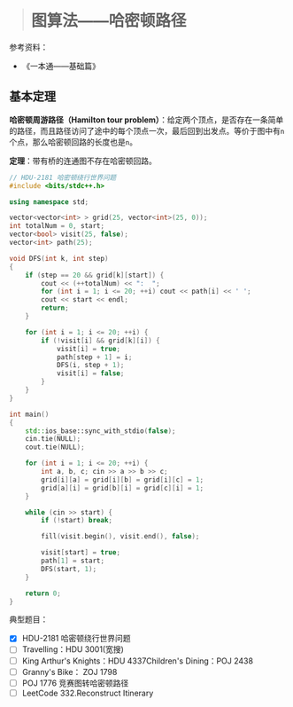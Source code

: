 > # 图算法——哈密顿路径

参考资料：

* 《一本通——基础篇》

## 基本定理

**哈密顿周游路径（Hamilton tour problem）**：给定两个顶点，是否存在一条简单的路径，而且路径访问了途中的每个顶点一次，最后回到出发点。等价于图中有`n`个点，那么哈密顿回路的长度也是`n`。

**定理**：带有桥的连通图不存在哈密顿回路。

```c++
// HDU-2181 哈密顿绕行世界问题
#include <bits/stdc++.h>

using namespace std;

vector<vector<int> > grid(25, vector<int>(25, 0));
int totalNum = 0, start;
vector<bool> visit(25, false);
vector<int> path(25);

void DFS(int k, int step)
{
	if (step == 20 && grid[k][start]) {
		cout << (++totalNum) << ":  ";
		for (int i = 1; i <= 20; ++i) cout << path[i] << ' ';
		cout << start << endl;
		return;
	}

	for (int i = 1; i <= 20; ++i) {
		if (!visit[i] && grid[k][i]) {
			visit[i] = true;
			path[step + 1] = i;
			DFS(i, step + 1);
			visit[i] = false;
		}
	}
}

int main()
{
	std::ios_base::sync_with_stdio(false);
	cin.tie(NULL);
	cout.tie(NULL);

	for (int i = 1; i <= 20; ++i) {
		int a, b, c; cin >> a >> b >> c;
		grid[i][a] = grid[i][b] = grid[i][c] = 1;
		grid[a][i] = grid[b][i] = grid[c][i] = 1;
	}

	while (cin >> start) {
		if (!start) break;

		fill(visit.begin(), visit.end(), false);

		visit[start] = true;
		path[1] = start;
		DFS(start, 1);
	}

	return 0;
}
```





典型题目：

- [x] HDU-2181 哈密顿绕行世界问题
- [ ] Travelling：HDU 3001(宽搜)
- [ ] King Arthur's Knights：HDU 4337Children's Dining：POJ 2438
- [ ] Granny's Bike： ZOJ 1798
- [ ] POJ 1776 竞赛图转哈密顿路径
- [ ] LeetCode 332.Reconstruct Itinerary
